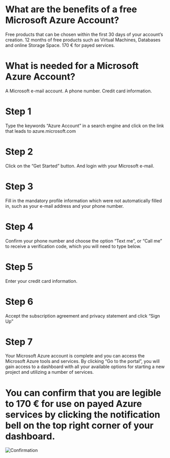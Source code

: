 # What are the benefits of a free Microsoft Azure Account?

Free products that can be chosen within the first 30 days of your account’s creation.
12 months of free products such as Virtual Machines, Databases and online Storage Space.
170 € for payed services.

# What is needed for a Microsoft Azure Account?

A Microsoft e-mail account.
A phone number.
Credit card information.
 

# Step 1 

Type the keywords “Azure Account” in a search engine and click on the link that leads to azure.microsoft.com
 

 
# Step 2

Click on the “Get Started” button.
And login with your Microsoft e-mail.

 
# Step 3

Fill in the mandatory profile information which were not automatically filled in, such as your e-mail address and your phone number.

 

# Step 4
Confirm your phone number and choose the option “Text me”, or “Call me” to receive a verification code, which you will need to type below. 

 

 

# Step 5	
Enter your credit card information.

 

# Step 6
Accept the subscription agreement and privacy statement and click “Sign Up”

 

# Step 7
Your Microsoft Azure account is complete and you can access the Microsoft Azure tools and services. By clicking “Go to the portal”, you will gain access to a dashboard with all your available options for starting a new project and utilizing a number of services.

# You can confirm that you are legible to 170 € for use on payed Azure services by clicking the notification bell on the top right corner of your dashboard.

![Confirmation](https://github.com/codehub-learn/development-environment-setup/blob/main/images/Azure_Trial_Confimrmation.png?raw=true)

